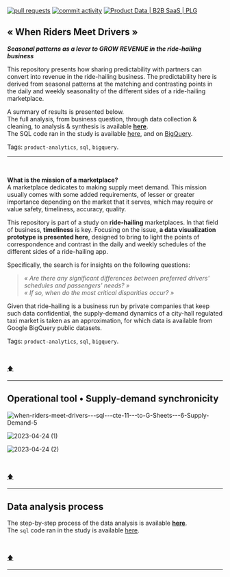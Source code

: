 <!-- [![Stars](https://img.shields.io/github/stars/isis-santos-costa/when-riders-meet-drivers?style=social)](https://github.com/isis-santos-costa/when-riders-meet-drivers/)  -->
<!--  
[![lines of code](https://img.shields.io/tokei/lines/github/isis-santos-costa/when-riders-meet-drivers?color=purple)](https://github.com/isis-santos-costa/when-riders-meet-drivers/) -->
<!-- [![files](https://img.shields.io/github/directory-file-count/isis-santos-costa/when-riders-meet-drivers?color=lightgrey)](https://github.com/isis-santos-costa/when-riders-meet-drivers/) -->
<!-- 
[![contributors](https://img.shields.io/github/contributors/isis-santos-costa/when-riders-meet-drivers?color=lightgrey)](https://www.linkedin.com/in/isis-santos-costa/) -->

[![pull requests](https://img.shields.io/github/issues-pr-closed/isis-santos-costa/when-riders-meet-drivers?color=brightgreen)](https://github.com/isis-santos-costa/when-riders-meet-drivers/pulls?q=is%3Apr)
[![commit activity](https://img.shields.io/github/commit-activity/m/isis-santos-costa/when-riders-meet-drivers)](https://github.com/isis-santos-costa/when-riders-meet-drivers/)
[![Product Data | B2B SaaS | PLG](https://img.shields.io/badge/product%20data%20%7C%20b2b%20saas%20%7C%20plg-%E2%98%95-purple)](https://www.linkedin.com/in/isis-santos-costa/)   

<!-- <div id="user-content-toc"><ul><summary><h2 style="display: inline-block;">💹 when-riders-meet-drivers • Creating predictability to GROW REVENUE</h2></summary></ul></div> -->

## « When Riders Meet Drivers »
__*Seasonal patterns as a lever to GROW REVENUE in the ride-hailing business*__

This repository presents how sharing predictability with partners can convert into revenue in the ride-hailing business. The predictability here is derived from seasonal patterns at the matching and contrasting points in the daily and weekly seasonality of the different sides of a ride-hailing marketplace.  

A summary of results is presented below.  
The full analysis, from business question, through data collection & cleaning, to analysis & synthesis is available **[here](data-analysis.md)**.  
The SQL code ran in the study is available [here](when-riders-meet-drivers.sql), and on [BigQuery](https://console.cloud.google.com/bigquery?sq=547152705700:2c2438efe4534dfab31839bfa6bdb742).  

Tags: `product-analytics`, `sql`, `bigquery`.

___


<!-- ------------------------------------------------------------------------------------------------------------------------------------ -->
<!-- Illustration -->
<!-- ![ride-hailing-1](https://user-images.githubusercontent.com/58894233/232349913-2782cbc6-2e31-4219-8e97-61abd0ce4bf0.png) -->

<!-- # --> <br>


<!-- ------------------------------------------------------------------------------------------------------------------------------------ -->
<!-- Intro -->

**What is the mission of a marketplace?**  
A marketplace dedicates to making supply meet demand. This mission usually comes with some added requirements, of lesser or greater importance depending on the market that it serves, which may require or value safety, timeliness, accuracy, quality.  

This repository is part of a study on **ride-hailing** marketplaces. In that field of business, **timeliness** is key. Focusing on the issue, **a data visualization prototype is presented here**, designed to bring to light the points of correspondence and contrast in the daily and weekly schedules of the different sides of a ride-hailing app.  

Specifically, the search is for insights on the following questions:  

> <i> « Are there any significant differences between preferred drivers' schedules and passengers' needs? » </i>  
> <i> « If so, when do the most critical disparities occur? » </i> 

Given that ride-hailing is a business run by private companies that keep such data confidential, the supply-demand dynamics of a city-hall regulated taxi market is taken as an approximation, for which data is available from Google BigQuery public datasets.

Tags: `product-analytics`, `sql`, `bigquery`.  

<br>

[🡅](https://github.com/isis-santos-costa/when-riders-meet-drivers#-when-riders-meet-drivers)   

___

<!-- ------------------------------------------------------------------------------------------------------------------------------------ -->
<!-- 🔧 Operational tool • Supply-demand synchronicity -->

## Operational tool • Supply-demand synchronicity  

![when-riders-meet-drivers---sql---cte-11---to-G-Sheets---6-Supply-Demand-5](https://user-images.githubusercontent.com/58894233/233257402-67e3db21-83f5-40d6-a321-d48f458e3132.png)  

![2023-04-24 (1)](https://user-images.githubusercontent.com/58894233/234158971-32d43feb-209a-4450-be70-ed1bbd5f35ef.png)   

![2023-04-24 (2)](https://user-images.githubusercontent.com/58894233/234158999-1a78868a-88a6-4418-a37a-1d6d37d1726e.png)  

<br>

[🡅](https://github.com/isis-santos-costa/when-riders-meet-drivers#-when-riders-meet-drivers)  

___

<!-- ------------------------------------------------------------------------------------------------------------------------------------ -->
<!-- Data analysis process -->

## Data analysis process  

The step-by-step process of the data analysis is available **[here](data-analysis.md)**.  
The `sql` code ran in the study is available [here](when-riders-meet-drivers.sql).  

<br>

[🡅](https://github.com/isis-santos-costa/when-riders-meet-drivers#-when-riders-meet-drivers)  

___

